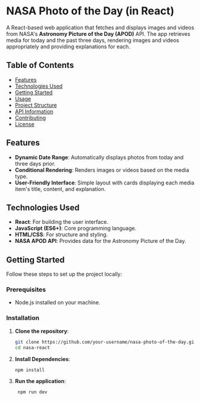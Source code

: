 # NASA Photo of the Day (in React)

A React-based web application that fetches and displays images and videos from NASA's **Astronomy Picture of the Day (APOD)** API. The app retrieves media for today and the past three days, rendering images and videos appropriately and providing explanations for each.

## Table of Contents

- [Features](#features)
- [Technologies Used](#technologies-used)
- [Getting Started](#getting-started)
- [Usage](#usage)
- [Project Structure](#project-structure)
- [API Information](#api-information)
- [Contributing](#contributing)
- [License](#license)

## Features

- **Dynamic Date Range**: Automatically displays photos from today and three days prior.
- **Conditional Rendering**: Renders images or videos based on the media type.
- **User-Friendly Interface**: Simple layout with cards displaying each media item's title, content, and explanation.

## Technologies Used

- **React**: For building the user interface.
- **JavaScript (ES6+)**: Core programming language.
- **HTML/CSS**: For structure and styling.
- **NASA APOD API**: Provides data for the Astronomy Picture of the Day.

## Getting Started

Follow these steps to set up the project locally:

### Prerequisites

- Node.js installed on your machine.

### Installation

1. **Clone the repository**:
   ```bash
   git clone https://github.com/your-username/nasa-photo-of-the-day.git
   cd nasa-react
2. **Install Dependencies**:
   ```bash
   npm install
3. **Run the application**:
   ```bash
    npm run dev

